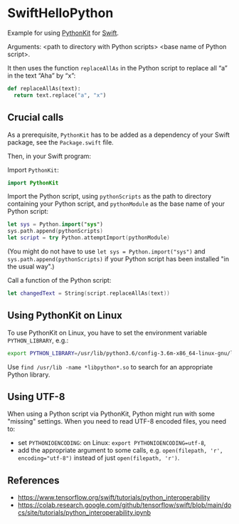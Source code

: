 # SwiftHelloPython

Example for using [PythonKit](https://github.com/pvieito/PythonKit) for [Swift](https://www.swift.org).

Arguments: \<path to directory with Python scripts> \<base name of Python script>.

It then uses the function `replaceAllAs` in the Python script to replace all “a” in the text “Aha” by “x”:

```Python
def replaceAllAs(text):
  return text.replace("a", "x")
```

## Crucial calls

As a prerequisite, `PythonKit` has to be added as a dependency of your Swift package, see the `Package.swift` file.

Then, in your Swift program:

Import `PythonKit`:

```Swift
import PythonKit
```

Import the Python script, using `pythonScripts` as the path to directory containing your Python script, and `pythonModule` as the base name of your Python script:

```Swift
let sys = Python.import("sys")
sys.path.append(pythonScripts)
let script = try Python.attemptImport(pythonModule)
```

(You might do not have to use `let sys = Python.import("sys")` and `sys.path.append(pythonScripts)` if your Python script has been installed "in the usual way".)

Call a function of the Python script:

```Swift
let changedText = String(script.replaceAllAs(text))
```

## Using PythonKit on Linux

To use PythonKit on Linux, you have to set the environment variable `PYTHON_LIBRARY`, e.g.:

```bash
export PYTHON_LIBRARY=/usr/lib/python3.6/config-3.6m-x86_64-linux-gnu/libpython3.6.so
```

Use `find /usr/lib -name *libpython*.so` to search for an appropriate Python library.

## Using UTF-8

When using a Python script via PythonKit, Python might run with some "missing" settings. When you need to read UTF-8 encoded files, you need to:

- set `PYTHONIOENCODING`: on Linux: `export PYTHONIOENCODING=utf-8`,
- add the appropriate argument to some calls, e.g. `open(filepath, 'r', encoding="utf-8")` instead of just `open(filepath, 'r')`.

## References

- https://www.tensorflow.org/swift/tutorials/python_interoperability
- https://colab.research.google.com/github/tensorflow/swift/blob/main/docs/site/tutorials/python_interoperability.ipynb
